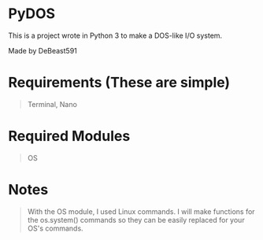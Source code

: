 # PyDOS
This is a project wrote in Python 3 to make a DOS-like I/O system.

Made by DeBeast591

# Requirements (These are simple)
> Terminal, Nano
# Required Modules
> OS

# Notes
> With the OS module, I used Linux commands. I will make functions for the os.system() commands so they can be easily replaced for your OS's commands.
